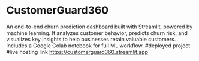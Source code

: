 # CustomerGuard360
An end-to-end churn prediction dashboard built with Streamlit, powered by machine learning. It analyzes customer behavior, predicts churn risk, and visualizes key insights to help businesses retain valuable customers. Includes a Google Colab notebook for full ML workflow.
#deployed project 
#live hosting link
https://customerguard360.streamlit.app
